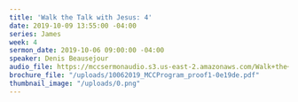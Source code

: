 ```yaml
---
title: 'Walk the Talk with Jesus: 4'
date: 2019-10-09 13:55:00 -04:00
series: James
week: 4
sermon_date: 2019-10-06 09:00:00 -04:00
speaker: Denis Beausejour
audio_file: https://mccsermonaudio.s3.us-east-2.amazonaws.com/Walk+the+Talk+with+Jesus/Walk+the+Talk+with+Jesus_+4.lite.mp3
brochure_file: "/uploads/10062019_MCCProgram_proof1-0e19de.pdf"
thumbnail_image: "/uploads/0.png"
---
```


